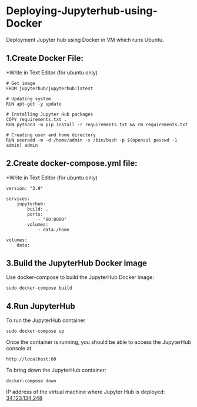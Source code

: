 # Deploying-Jupyterhub-using-Docker
Deployment Jupyter hub using Docker in VM which runs Ubuntu.
## 1.Create Docker File:
*Write in Text Editor (for ubuntu only)
```
# Get image
FROM jupyterhub/jupyterhub:latest

# Updating system
RUN apt-get -y update

# Installing Jupyter Hub packages
COPY requirements.txt .
RUN python3 -m pip install -r requirements.txt && rm requirements.txt

# Creating user and home directory
RUN useradd -m -d /home/admin -s /bin/bash -p $(openssl passwd -1 admin) admin
```

## 2.Create docker-compose.yml file:
*Write in Text Editor (for ubuntu only)
```
version: "3.9"

services:
    jupyterhub:
        build: .
        ports:
            - "80:8000"
        volumes:
            - data:/home

volumes:
    data:
```
## 3.Build the JupyterHub Docker image
Use docker-compose to build the JupyterHub Docker image:
```
sudo docker-compose build
```
## 4.Run JupyterHub
To run the JupyterHub container
```
sudo docker-compose up 
```
Once the container is running, you should be able to access the JupyterHub console at
```
http://localhost:80
```
To bring down the JupyterHub container:
```
docker-compose down
```
IP address of the virtual machine where Jupyter Hub is deployed: [34.123.134.248](http://34.123.134.248/user/admin)
